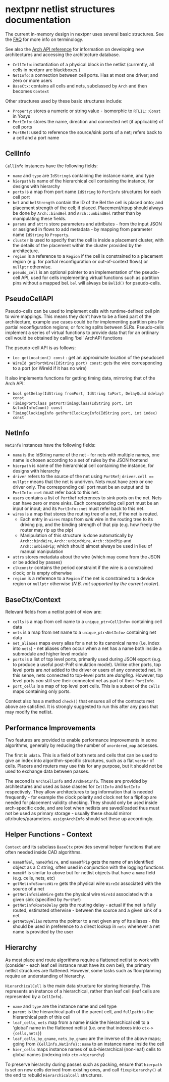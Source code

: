 # nextpnr netlist structures documentation

The current in-memory design in nextpnr uses several basic structures. See the
[FAQ](faq.md) for more info on terminology.

See also the [Arch API reference](archapi.md) for information on developing new architectures and accessing the architecture database.

 - `CellInfo`: instantiation of a physical block in the netlist (currently, all cells in nextpnr are blackboxes.)
 - `NetInfo`: a connection between cell ports. Has at most one driver; and zero or more users
 - `BaseCtx`: contains all cells and nets, subclassed by `Arch` and then becomes `Context`

Other structures used by these basic structures include:
 - `Property`: stores a numeric or string value - isomorphic to `RTLIL::Const` in Yosys
 - `PortInfo`: stores the name, direction and connected net (if applicable) of cell ports
 - `PortRef`: used to reference the source/sink ports of a net; refers back to a cell and a port name

## CellInfo

`CellInfo` instances have the following fields:

 - `name` and `type` are `IdString`s containing the instance name, and type
 - `hierpath` is name of the hierarchical cell containing the instance, for designs with hierarchy
 - `ports` is a map from port name `IdString` to `PortInfo` structures for each cell port
 - `bel` and `belStrength` contain the ID of the Bel the cell is placed onto; and placement strength of the cell; if placed. Placement/ripup should always be done by `Arch::bindBel` and `Arch::unbindBel` rather than by manipulating these fields.
 - `params` and `attrs` store parameters and attributes - from the input JSON or assigned in flows to add metadata - by mapping from parameter name `IdString` to `Property`.
 - `cluster` is used to specify that the cell is inside a placement cluster, with the details of the placement within the cluster provided by the architecture.
 - `region` is a reference to a `Region` if the cell is constrained to a placement region (e.g. for partial reconfiguration or out-of-context flows) or `nullptr` otherwise.
 - `pseudo_cell` is an optional pointer to an implementation of the pseudo-cell API, used for cells implementing virtual functions such as partition pins without a mapped bel. `bel` will always be `BelId()` for pseudo-cells.

## PseudoCellAPI

Pseudo-cells can be used to implement cells with runtime-defined cell pin to wire mappings. This means they don't have to be a fixed part of the architecture, example use cases could be for implementing partition pins for partial reconfiguration regions; or forcing splits between SLRs. Pseudo-cells implement a series of virtual functions to provide data that for an ordinary cell would be obtained by calling 'bel' ArchAPI functions

The pseudo-cell API is as follows:
 - `Loc getLocation() const` : get an approximate location of the pseudocell
 - `WireId getPortWire(IdString port) const`: gets the wire corresponding to a port (or WireId if it has no wire)

It also implements functions for getting timing data, mirroring that of the Arch API:
 - `bool getDelay(IdString fromPort, IdString toPort, DelayQuad &delay) const`
 - `TimingPortClass getPortTimingClass(IdString port, int &clockInfoCount) const`
 - `TimingClockingInfo getPortClockingInfo(IdString port, int index) const`

## NetInfo

`NetInfo` instances have the following fields:
 - `name` is the IdString name of the net - for nets with multiple names, one name is chosen according to a set of rules by the JSON frontend
 - `hierpath` is name of the hierarchical cell containing the instance, for designs with hierarchy
 - `driver` refers to the source of the net using `PortRef`; `driver.cell == nullptr` means that the net is undriven. Nets must have zero or one driver only. The corresponding cell port must be an output and its `PortInfo::net` must refer back to this net.
 - `users` contains a list of `PortRef` references to sink ports on the net. Nets can have zero or more sinks. Each corresponding cell port must be an input or inout; and its `PortInfo::net` must refer back to this net.
 - `wires` is a map that stores the routing tree of a net, if the net is routed.
    - Each entry in `wires` maps from *sink* wire in the routing tree to its driving pip, and the binding strength of that pip (e.g. how freely the router may rip up the pip)
    - Manipulation of this structure is done automatically by `Arch::bindWire`, `Arch::unbindWire`, `Arch::bindPip` and `Arch::unbindPip`; which should almost always be used in lieu of manual manipulation
 - `attrs` stores metadata about the wire (which may come from the JSON or be added by passes)
 - `clkconstr` contains the period constraint if the wire is a constrained clock; or is empty otherwise
 - `region` is a reference to a `Region` if the net is constrained to a device region or `nullptr` otherwise (_N.B. not supported by the current router_).

## BaseCtx/Context

Relevant fields from a netlist point of view are:
 - `cells` is a map from cell name to a `unique_ptr<CellInfo>` containing cell data
 - `nets` is a map from net name to a `unique_ptr<NetInfo>` containing net data
 - `net_aliases` maps every alias for a net to its canonical name (i.e. index into `nets`) - net aliases often occur when a net has a name both inside a submodule and higher level module
 - `ports` is a list of top level ports, primarily used during JSON export (e.g. to produce a useful post-PnR simulation model). Unlike other ports, top level ports are _not_ added to the driver or users of any connected net. In this sense, nets connected to top-level ports are _dangling_. However, top level ports _can_ still see their connected net as part of their `PortInfo`.
 - `port_cells` is a map of top level port cells.  This is a subset of the `cells` maps containing only ports.

Context also has a method `check()` that ensures all of the contracts met above are satisfied. It is strongly suggested to run this after any pass that may modify the netlist.

## Performance Improvements

Two features are provided to enable performance improvements in some algorithms, generally by reducing the number of `unordered_map` accesses.

The first is `udata`. This is a field of both nets and cells that can be used to give an index into algorithm-specific structures, such as a flat `vector` of cells. Placers and routers may use this for any purpose, but it should not be used to exchange data between passes.

The second is `ArchCellInfo` and `ArchNetInfo`. These are provided by architectures and used as base classes for `CellInfo` and `NetInfo` respectively. They allow architectures to tag information that is needed frequently - for example the clock polarity and clock net for a flipflop are needed for placement validity checking. They should only be used inside arch-specific code, and are lost when netlists are saved/loaded thus must not be used as primary storage - usually these should mirror attributes/parameters. `assignArchInfo` should set these up accordingly.

## Helper Functions - Context

`Context` and its subclass `BaseCtx` provides several helper functions that are often needed inside CAD algorithms.

 - `nameOfBel`, `nameOfWire`, and `nameOfPip` gets the name of an identified object as a C string, often used in conjunction with the logging functions
 - `nameOf` is similar to above but for netlist objects that have a `name` field (e.g. cells, nets, etc)
 - `getNetinfoSourceWire` gets the physical wire `WireId` associated with the source of a net
 - `getNetinfoSinkWire` gets the physical wire `WireId` associated with a given sink (specified by `PortRef`)
 - `getNetinfoRouteDelay` gets the routing delay - actual if the net is fully routed, estimated otherwise - between the source and a given sink of a net
 - `getNetByAlias` returns the pointer to a net given any of its aliases - this should be used in preference to a direct lookup in `nets` whenever a net name is provided by the user

## Hierarchy

As most place and route algorithms require a flattened netlist to work with (consider - each leaf cell instance must have its own bel), the primary netlist structures are flattened. However, some tasks such as floorplanning require an understanding of hierarchy. 

`HierarchicalCell` is the main data structure for storing hierarchy. This represents an instance of a hierarchical, rather than leaf cell (leaf cells are represented by a `CellInfo`).

 - `name` and `type` are the instance name and cell type
 - `parent` is the hierarchical path of the parent cell, and `fullpath` is the hierarchical path of this cell
 - `leaf_cells`, `nets` map from a name inside the hierarchical cell to a 'global' name in the flattened netlist (i.e. one that indexes into `ctx->{cells,nets}`)
 - `leaf_cells_by_gname`, `nets_by_gname` are the inverse of the above maps; going from `{CellInfo,NetInfo}::name` to an instance name inside the cell
 - `hier_cells` maps instance names of sub-hierarchical (non-leaf) cells to global names (indexing into `ctx->hierarchy`)

To preserve hierarchy during passes such as packing, ensure that `hierpath` is set on new cells derived from existing ones, and call `fixupHierarchy()` at the end to rebuild `HierarchicalCell` structures.
